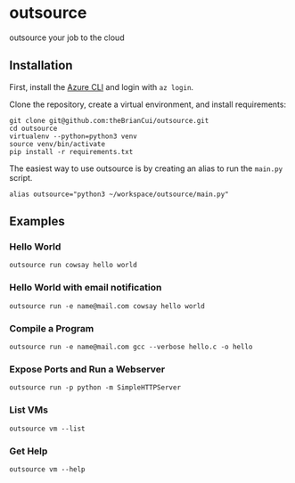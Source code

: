 # outsource
outsource your job to the cloud

## Installation

First, install the [Azure CLI](https://docs.microsoft.com/en-us/cli/azure/install-azure-cli?view=azure-cli-latest) and login with `az login`.

Clone the repository, create a virtual environment, and install requirements:

```
git clone git@github.com:theBrianCui/outsource.git
cd outsource
virtualenv --python=python3 venv
source venv/bin/activate
pip install -r requirements.txt
```

The easiest way to use outsource is by creating an alias to run the `main.py` script.

```
alias outsource="python3 ~/workspace/outsource/main.py"
```

## Examples

### Hello World

```
outsource run cowsay hello world
```

### Hello World with email notification

```
outsource run -e name@mail.com cowsay hello world
```

### Compile a Program

```
outsource run -e name@mail.com gcc --verbose hello.c -o hello
```

### Expose Ports and Run a Webserver

```
outsource run -p python -m SimpleHTTPServer
```

### List VMs

```
outsource vm --list
```

### Get Help

```
outsource vm --help
```
